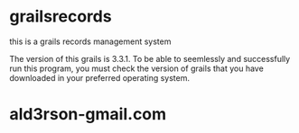 # grailsrecords
this is a grails records management system

The version of this grails is 3.3.1. 
To be able to seemlessly and successfully run this program, you must check the version of grails that
you have downloaded in your preferred operating system. 
# ald3rson-gmail.com
